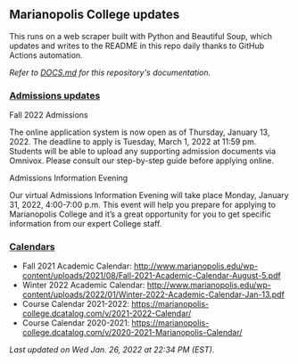 ## Marianopolis College updates

This runs on a web scraper built with Python and Beautiful Soup, which updates and writes to the README in this repo daily thanks to GitHub Actions automation.

*Refer to [DOCS.md](DOCS.md) for this repository's documentation.*

### [Admissions updates](https://www.bemarianopolis.ca/admissions/admissions-updates/)

Fall 2022 Admissions

The online application system is now open as of  Thursday, January 13, 2022. The deadline to apply is Tuesday, March 1, 2022 at 11:59 pm. Students will be able to upload any supporting admission documents via Omnivox. Please consult our step-by-step guide before applying online.

Admissions Information Evening

Our virtual Admissions Information Evening will take place Monday, January 31, 2022, 4:00-7:00 p.m. This event will help you prepare for applying to Marianopolis College and it’s a great opportunity for you to get specific information from our expert College staff. 

### [Calendars](https://www.marianopolis.edu/campus-life/calendar/)

- Fall 2021 Academic Calendar: http://www.marianopolis.edu/wp-content/uploads/2021/08/Fall-2021-Academic-Calendar-August-5.pdf
- Winter 2022 Academic Calendar: http://www.marianopolis.edu/wp-content/uploads/2022/01/Winter-2022-Academic-Calendar-Jan-13.pdf
- Course Calendar 2021-2022: https://marianopolis-college.dcatalog.com/v/2021-2022-Calendar/
- Course Calendar 2020-2021: https://marianopolis-college.dcatalog.com/v/2020-2021-Marianopolis-Calendar/

*Last updated on Wed Jan. 26, 2022 at 22:34 PM (EST).*